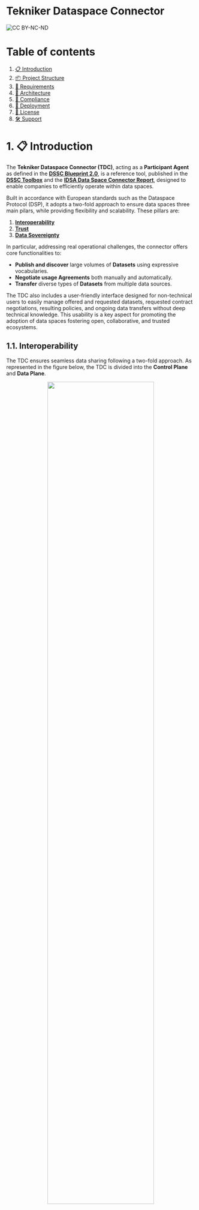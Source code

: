 <h1>Tekniker Dataspace Connector</h3>

![CC BY-NC-ND](./tck/2025-1/pictures/TDC_DSP_TCK_Catalog.png)

# Table of contents
1. [📋 Introduction](#introduction)
2. [📦 Project Structure](#project-structure)
3. [🔧 Requirements](#requirements)
4. [🧱 Architecture](#architecture)
5. [🧩 Compliance](#compliance)
6. [🚀 Deployment](#deployment)
7. [📃 License](#license) 
8. [🛠️ Support](#support)


# 1. 📋 Introduction <a name="introduction"></a>

The **Tekniker Dataspace Connector (TDC)**, acting as a **Participant Agent** as defined in the **[DSSC Blueprint 2.0](https://dssc.eu/space/BVE2/1071251457/)**,  is a reference tool, published in the **[DSSC Toolbox](https://toolbox.dssc.eu/)** and the **[IDSA Data Space Connector Report](https://internationaldataspaces.org/idsa-data-space-connector-report/)**, designed to enable companies to efficiently operate within data spaces. 

Built in accordance with European standards such as the Dataspace Protocol (DSP), it adopts a two-fold approach to ensure data spaces three main pilars, while providing flexibility and scalability. These pillars are:

1. **[Interoperability](#interoperability)**
2. **[Trust](#trust)**
3. **[Data Sovereignty](#soverignty)**

In particular, addressing real operational challenges, the connector offers core functionalities to:

- **Publish and discover** large volumes of **Datasets** using expressive vocabularies. 
- **Negotiate usage Agreements** both manually and automatically. 
- **Transfer** diverse types of **Datasets** from multiple data sources. 

The TDC also includes a user-friendly interface designed for non-technical users to easily manage offered and requested datasets, requested contract negotiations, resulting policies, and ongoing data transfers without deep technical knowledge. This usability is a key aspect for promoting the adoption of data spaces fostering open, collaborative, and trusted ecosystems.

## 1.1. Interoperability <a name="interoperability"></a>
 
The TDC ensures seamless data sharing following a two-fold approach. As represented in the figure below, the TDC is divided into the **Control Plane** and **Data Plane**. 

<div align="center">
  <img src="./pictures/tdc-control-data-planes.jpg" width="75%" />
</div>
<br/>

- **Control Plane**: it manages data transfers by providing the interfaces to publish a Catalog of Datasets, negotiate usage Agreements and access Agreed Datasets. To this end, it implements the  **[Dataspace Protocol 2025-1](https://eclipse-dataspace-protocol-base.github.io/DataspaceProtocol/2025-1/)**, which consists of three diferent protocols:

  - **Catalog Protocol**: it is a set of protocols and schemas to publish a Catalog of Datasets following the widely accepted [Data Vocabulary Catalog (DCAT)](https://www.w3.org/TR/vocab-dcat-3/).
  - **Contract Negotiation Protocol**: it is a set of protocols and schemas to negotiate usage Agreements for specific Datasets within a Catalog.
  - **Transfer Process Protocol**: it is a set of protocols and schemas to access agreed Datasets.

- **Data Plane**: it transfers data from/to different **HTTP APIs** and considering the following Data Types: **Text Plain, JSON, XML, Binary, PDF.**

## 1.2. Trust <a name="trust"></a>

The TDC grants trusted data transactions by supporting the following two **Federated Identity Management** approaches:

- **Centralized Identities**: a central entity in the role of the Identity Provider issues, holds and manages identities. Following this approach, the following standards are supported:
    - **[OpenID Connect](https://auth0.com/docs/authenticate/protocols/openid-connect-protocol)**: built on top of the **OAuth 2.0**, it allows Dataspace Connectors to verify the identity of a target Dataspace Connector and to obtain basic user profile information based on **JSON web tokens (JWTs)**, which can obtained using flows conforming to the OAuth 2.0 specifications. 
- **Decentralized Identities**: a central entity in the role of the Identity Provider issues identities and the Dataspace Connector holds and self-manages them. Following this approach, the followig standards  are supported:  
  - **[Decentralized Claims Protocol](https://projects.eclipse.org/projects/technology.dataspace-dcp)**: it is a set of protocols and schemas based on OpenID4VC to issue and present identities based on **[Verifiable Credentials v2.0](https://www.w3.org/TR/vc-data-model-2.0/)** and **[Decentralized Identifiers v1.0](https://www.w3.org/TR/did-core/)** W3C Specifications. 

## 1.3. Data Sovereignty <a name="soverignty"></a>

The TDC ensures data sovereignty through the implementation of a Policy Engine, which enforces agreed usage policies for specific Datasets during data sharing through the corresponding Data Planes.

# 2. 📦 Project Structure <a name="project-structure"></a>

This repository includes all the files needed to deploy the TDC with Docker:

- `nginx/`: Reverse proxy configuration.
- `pictures/`: Illustrative TDC diagrams.
- `docker-compose.yml`: Orchestration file for Docker containers.
- `tdc.env`: Environment variables file.
- `tck/`: DSP TCK configuration and results.
- `README.md`: This documentation.

# 3. 🔧 Requirements <a name="requirements"></a>

To deploy the TDC make sure your system has the following software installed:

| Software        | Version      | Check Command                 |
|-----------------|--------------|-------------------------------|
| **Git**         | ≥ 2.43.0     | `git --version`               |
| **Docker**      | ≥ 28.0.1     | `docker --version`            |

# 4. 🧱 Architecture <a name="architecture"></a>

The following diagram illustrates the architecture of the TDC and all the Docker containers involved in its deployment:

![TDC Architecture](./pictures/tdc-architecture-diagram.png)

## 🧩 Component Descriptions

  - **Nginx:** Reverse proxy that routes external HTTP/HTTPS traffic to internal services, except for PostgreSQL, which remains inaccessible externally.
  - **TDC UI:** Web-based user tool for administrators to interact with and manage the TDC.
  - **Swagger UI:** Web-based developer tool for testing and exploring the TDC’s REST APIs.
  - **TDC:** Main services responsible for offering and requesting Datasets within a data space, compliant with the Dataspace Protocol.
    - **Metadata Manager:** Manages metadata related to available Datasets.
    - **Dataspace Protocol:** Handles Catalogs, Contract Negotiations, and Transfer Processes
    - **Data Plane:** Transfers data from/to data sources (HTTP APIs) in different formats (text/plain, application/json, application/xml, application/octet-stream and application/pdf) following a PULL and PUSH approach (HTTP APIs).
  - **PostgreSQL:** Relational database used by the TDC to manage dataset metadata.
  - **PgAdmin:** Web-based developer tool for monitoring and managing the PostgreSQL database.
  - **Dozzle:** Web-based developer tool to monitor in real-time all running Docker containers.

## 5. 🧩 Compliance <a name="compliance"></a>

The **TDC** has successfully passed validation for the following protocols:

 - **5.1 Dataspace Protocol**

 ### 5.1 Dataspace Protocol

- **Version Tested:** [DSP 2025-1](https://eclipse-dataspace-protocol-base.github.io/DataspaceProtocol/2025-1/)
- **Validation Mechanism:** [DSP TCK 1.0.0-RC5](https://github.com/eclipse-dataspacetck/dsp-tck/releases/tag/v1.0.0-RC5)
- **Validation Status:** ✅ Passed 65/65 tests
- **Configuration:** `/tck/2025-1/configuration/`  
- **Results:** `/tck/2025-1/logs/`  

As a result, the TDC correctly implements the DSP requirements defined by the **Eclipse Dataspace Working Group**, guaranteeing compliance and interoperability with other compliant connectors.

# 6. 🚀 Deployment <a name="deployment"></a>

This section explains how to configure and deploy the TDC using Docker. It is divided into the following parts:

  - **6.1 🐳 Docker Images:** Where to find and how to pull the Docker images used in the deployment.
  - **6.2 🔧 Configuration:** Files and parameters that need to be customized before deploying.
  - **6.3 🚀 Deployment Steps:** Commands to start the Docker containers.
  - **6.4 🌐 Accessing Services:** Paths to each service available after deployment.

## 6.1  🐳 Docker Images

Most of the Docker images used in the deployment are publicly available and will be automatically downloaded when running `docker compose`, but not all of them.

For clarity and reproducibility, the specific versions of the public and privates images used are listed below:

### Public Images

| Image | Version |
|-------|---------|
| `nginx` | `1.29.0` |
| `swaggerapi/swagger-ui` | `v5.28.1` |
| `dpage/pgadmin4` | `9.7.0` |
| `amir20/dozzle` | `v8.13.11` |

### Private Images

The following images are hosted in Tekniker’s private Azure Docker registry and require authentication:

| Image | Version |
|-------|---------|
| `dockerhubsii.azurecr.io/tekniker-dataspace-connector` | `1.2.3` |
| `dockerhubsii.azurecr.io/tekniker-dataspace-connector-postgresql` | `1.1.0` |
| `dockerhubsii.azurecr.io/tekniker-dataspace-connector-ui` | `1.2.2` |


To access these private images, execute the following command:

```bash
docker login -u dockerhubsiiuser -p <PASSWORD_PROVIDED_UPON_REQUEST> dockerhubsii.azurecr.io
```

Contact [Gonzalo Gil](mailto:ggil@tekniker.es) for the password.

### 💡 TIP

If your virtual machine requires `sudo` to execute `docker compose` commands, make sure to also run the `docker login` command with `sudo`.

Failing to do so may result in an **Unauthorized** error when pulling images from a registry.

## 6.2 🔧 Configuration

This section describes the main configuration steps for deploying the TDC environment. 

---
### 1️⃣ TLS

To enable TLS, perform the following steps:

1. Create a folder named `/certs` to store the certificate and key files.

2. Place your certificate and key files on PEM and KEY format into the `/certs` folder.

3. Uncomment and update the following lines in your `docker-compose.yml` file to map your certificate files to the nginx service:

```yaml
- ./certs/**<your_cert>.pem**:/etc/nginx/cert.pem # <-- Replace with the certificate file name
- ./certs/**<your_key>.key**:/etc/nginx/key.key # <-- Replace with the key file name
```

4. Update the following line in your `docker-compose.yml` file to expose the `nginx` service on the default HTTPS port (443):

```yaml
ports:
      - "443:443" #Nginx Endpoint
```

5. Uncomment and update the following lines in your `nginx/default.conf` file to publish the `nginx` on the corresponding server through TLS with your certificate files:

```yaml
server {
        listen 443 ssl;
        server_name **DNS_SERVER**; # <-- Replace with the domain name 

        ssl_certificate     /etc/nginx/cert.pem;
        ssl_certificate_key /etc/nginx/key.key;
...
```
### 2️⃣ Environment Variables

The deployment of the different services that compose the TDC can be configured through an environment file that is located [here](tdc.env) as follows:

#### 🎨 Tekniker Dataspace Connector UI 

| Name                          | Description                                              | Example Value                                        |
|-------------------------------|----------------------------------------------------------|------------------------------------------------------|
| REACT_APP_MANAGEMENT_BASE_URL | URL where the TDC Metadata Manager backend is available  | http://localhost                                     |
| REACT_APP_DATA_PLANE_BASE_URL | URL where the TDC Data Plane backend is available        | http://localhost                                     |

#### ⚙️ Tekniker Dataspace Connector 

| Name                         | Description                                                                    | Example Value    |
|------------------------------|--------------------------------------------------------------------------------|------------------|
| PARTICIPANT_ID               | ID of the Data Space Participant                                               | tdc              |
| HOSTNAME                     | Domain Name or IP where the TDC backend is deployed                            | localhost        |
| BASE_PATH                    | Base path where the TDC backend will be available                              |    /              |          
| METADATA_MANAGER_PROTOCOL    | Communication protocol on which the Metadata Manager backend is available      | http             |
| METADATA_MANAGER_HOSTNAME    | Domain name or IP where the Metadata Manager backend is available              | {{HOSTNAME}}     |
| METADATA_MANAGER_PORT        | Port where the Metadata Manager backend is exposed                             | 80               |
| DATASPACE_PROTOCOL_PROTOCOL  | Communication protocol on which the Dataspace Protocol backend is available    | http             |
| DATASPACE_PROTOCOL_HOSTNAME  | Domain name or IP where the Dataspace Protocol backend is available            | {{HOSTNAME}}     | 
| DATASPACE_PROTOCOL_PORT      | Port where the Dataspace Protocol backend is exposed                           | 80               |
| DATA_PLANE_PROTOCOL          | Communication protocol on which the Data Plane backend is available            | http             |
| DATA_PLANE_PROTOCOL_HOSTNAME | Domain name or IP where the Data Plane backend is available                    | {{HOSTNAME}}     |  
| DATA_PLANE_PROTOCOL_PORT     | Port where the Data Plane backend is exposed                                   | 80               |

#### 📖 Swagger UI

| Name                         | Description                                                      | Example Value                                        |
|------------------------------|------------------------------------------------------------------|------------------------------------------------------|
| BASE_URL                     | Base path where the Swagger UI frontend will be available        | /tdc/swagger-ui                                      |
| URLS                         | List of OpenAPI specification URLs that will be loaded in the UI | '[{"url": "http://localhost/api/management/v1/openapi.json",<br> "name": "Metadata Manager" },<br>{ "url": "http://localhost/api/dsp/v1/openapi.json", "name": "Dataspace Protocol" },<br>{ "url": "http://localhost/api/data-plane/v1/openapi.json", "name": "Data Plane" }]'|

#### 🗄️ PostgreSQL

| Name                         | Description                                                                | Example Value                                        |
|------------------------------|----------------------------------------------------------------------------|------------------------------------------------------|
| POSTGRES_IP                  | Domain name or IP where the PostgreSQL database  is available              | tdc-postgresql                                       |
| POSTGRES_PORT                | Port where the PostgreSQL database  is exposed                             | 5432                                                 |
| POSTGRES_DATABASE            | Database within the PostgreSQL server where the TDC metadata is maintained | connector                                            |
| POSTGRES_USER                | User to access to the PostgreSQL Database                                  | connector                                            |
| POSTGRES_PASSWORD            | Password to access to the PostgreSQL Database                              | password                                             |

#### 🖥️ 🗄️ PgAdmin

| Name                         | Description                                                                | Example Value                                        |
|------------------------------|----------------------------------------------------------------------------|------------------------------------------------------|
| PGADMIN_DEFAULT_EMAIL        | Email address of the administrator user to access the PgAdmin interface    | admin@tekniker.es                                    |
| PGADMIN_DEFAULT_PASSWORD     | Password for the PgAdmin administrator user                                | admin123                                             |
| SCRIPT_NAME                  | Base path where the PgAdmin frontend will be available                     | /tdc/pgadmin                                         |

#### 📈 Dozzle

| Name                         | Description                                                                | Example Value                                        |
|------------------------------|----------------------------------------------------------------------------|------------------------------------------------------|
| DOZZLE_BASE                  | Base path where the Dozzle frontend will be available                  | /tdc/dozzle                                              |

## 6.3 🚀 Deployment Steps

Once configured, to deploy the TDC, the ```tdc-network``` must be created. To do so:

```
docker network create tdc-network
```

Then, to deploy de TDC:

```
docker compose up -d
```

To verify that the services are up and running, you can check the status of your containers with:
```
docker ps
```

### 💡 TIP

Be sure that the `tdc/pgadmin` folder has full permissions.  If not, execute the command:

```bash
chmod 777 pgadmin
```

## 6.4 🌐 Accessing Services 

Once the services are up and running, they will be available at the following endpoints:

| Service               | Endpoint                                      |
|-----------------------|-----------------------------------------------|
| TDC UI                | `<protocol>://<hostname>:<port>/tdc/ui`     |
| TDC                   | - Metadata Manager: `<protocol>://<hostname>:<port>/api/management/v1`<br>- Dataspace Protocol: `<protocol>://<hostname>:<port>/api/dsp/v1`<br>- Data Plane: `<protocol>://<hostname>:<port>/api/data-plane/v1` |
| TDC Swagger UI        | `<protocol>://<hostname>:<port>/tdc/swagger-ui`   | 
| PgAdmin               | `<protocol>://<hostname>:<port>/tdc/pgadmin`      | 
| Dozzle                | `<protocol>://<hostname>:<port>/tdc/dozzle`       | 

Replace the following parameters:
  - `<protocol>` with the actual protocol of your server.
  - `<hostname>` with the actual host name or IP of your server.
  - `<port>` with the actual port of your server.

## 7. 📃 License  <a name="license"></a>

![CC BY-NC-ND](./pictures/by-nc-nd.png)

This license allows reusers to copy and distribute the material in any medium or format **in unadapted form only**, for **noncommercial purposes only**, and only as long as **attribution is given to the creator**. 

The **CC BY-NC-ND** license includes the following elements:

- **BY**: Credit must be given to the creator.
- **NC**: Only noncommercial uses of the work are permitted.
- **ND**: No derivatives or adaptations of the work are allowed.

## 8. 🛠️ Support  <a name="support"></a>

If you have any business questions, encounter technical issues, or need assistance, please don't hesitate to reach out.

### 👥 Business Questions

- [Aitor Arnaiz](mailto:aarnaiz@tekniker.es): Intelligent Information Systems Unit Lead 
- [Gonzalo Gil](mailto:ggil@tekniker.es): Data Spaces Team Lead  
- [Francisco Javier Diez](mailto:francisco.diez@tekniker.es): Infrastructures Team Lead 

### 👥 Technical Issues or Assistance 

- [Gonzalo Gil](mailto:ggil@tekniker.es):  Data Spaces Team Lead
- [Nacho Lazaro](mailto:ignacio.lazaro@tekniker.es): Backend Developer
- [Zuhaitz Ibarbia](mailto:zuhaitz.ibarbia@tekniker.es): Backend Developer
- [Iker Narbaiza](mailto:iker.narbaiza@tekniker.es): Backend Developer 
- [Maite Fernandez](mailto:maite.fernandez@tekniker.es): Frontend Developer


